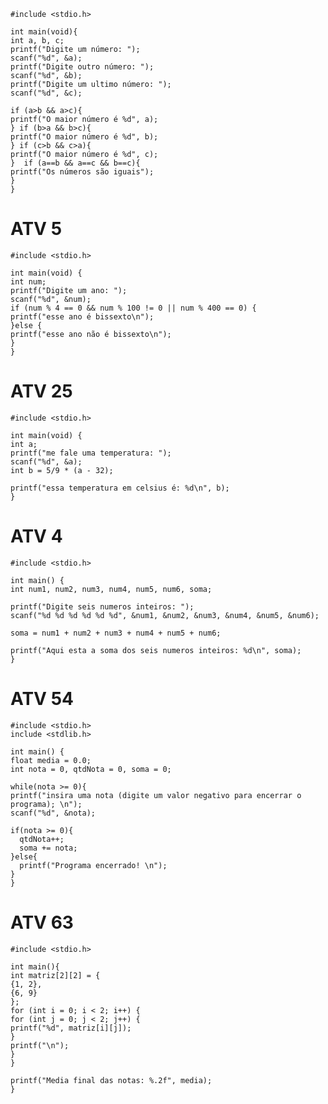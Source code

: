    #include <stdio.h>
    
    int main(void){
    int a, b, c;
    printf("Digite um número: ");
    scanf("%d", &a);
    printf("Digite outro número: ");
    scanf("%d", &b);
    printf("Digite um ultimo número: ");
    scanf("%d", &c);
    
    if (a>b && a>c){
    printf("O maior número é %d", a);
    } if (b>a && b>c){
    printf("O maior número é %d", b);
    } if (c>b && c>a){
    printf("O maior número é %d", c);
    }  if (a==b && a==c && b==c){
    printf("Os números são iguais");
    }
    }

# ATV 5

    #include <stdio.h>

    int main(void) {
    int num;
    printf("Digite um ano: ");
    scanf("%d", &num);
    if (num % 4 == 0 && num % 100 != 0 || num % 400 == 0) {
    printf("esse ano é bissexto\n");
    }else {
    printf("esse ano não é bissexto\n");
    }
    }

# ATV 25 

    #include <stdio.h>

    int main(void) {
    int a;
    printf("me fale uma temperatura: ");
    scanf("%d", &a);
    int b = 5/9 * (a - 32);

    printf("essa temperatura em celsius é: %d\n", b);
    }

# ATV 4

    #include <stdio.h>

    int main() {
    int num1, num2, num3, num4, num5, num6, soma;

    printf("Digite seis numeros inteiros: ");
    scanf("%d %d %d %d %d %d", &num1, &num2, &num3, &num4, &num5, &num6);
 
    soma = num1 + num2 + num3 + num4 + num5 + num6;

    printf("Aqui esta a soma dos seis numeros inteiros: %d\n", soma);
    }


# ATV 54

    #include <stdio.h>
    include <stdlib.h>

    int main() {
    float media = 0.0;
    int nota = 0, qtdNota = 0, soma = 0;

    while(nota >= 0){
    printf("insira uma nota (digite um valor negativo para encerrar o programa); \n");
    scanf("%d", &nota);

    if(nota >= 0){
      qtdNota++;
      soma += nota;
    }else{
      printf("Programa encerrado! \n");
    }
    }

# ATV 63

    #include <stdio.h>

    int main(){
    int matriz[2][2] = {
    {1, 2},
    {6, 9}
    };
    for (int i = 0; i < 2; i++) {
    for (int j = 0; j < 2; j++) {
    printf("%d", matriz[i][j]);
    }
    printf("\n");
    }
    }

    printf("Media final das notas: %.2f", media);
    }
